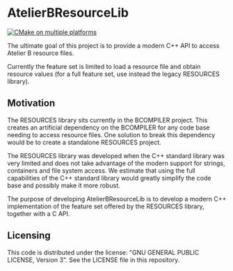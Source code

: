# AtelierBResourceLib

[![CMake on multiple platforms](https://github.com/CLEARSY/AtelierBResourceLib/actions/workflows/cmake-multi-platform.yml/badge.svg)](https://github.com/CLEARSY/AtelierBResourceLib/actions/workflows/cmake-multi-platform.yml)

The ultimate goal of this project is to provide a modern C++ API to access Atelier B resource files.

Currently the feature set is limited to load a resource file and obtain resource values
(for a full feature set, use instead the legacy RESOURCES library).

## Motivation

The RESOURCES library sits currently in the BCOMPILER project. This creates an artificial dependency
on the BCOMPILER for any code base needing to access resource files. One solution to break this dependency
would be to create a standalone RESOURCES project.

The RESOURCES library was developed when the C++ standard library was very limited and does not take advantage
of the modern support for strings, containers and file system access. We estimate that using the full capabilities
of the C++ standard library would greatly simplify the code base and possibly make it more robust.

The purpose of developing AtelierBResourceLib is to develop a modern C++ implementation of the feature set
offered by the RESOURCES library, together with a C API.

## Licensing

This code is distributed under the license: "GNU GENERAL PUBLIC LICENSE, Version 3".
See the LICENSE file in this repository.
